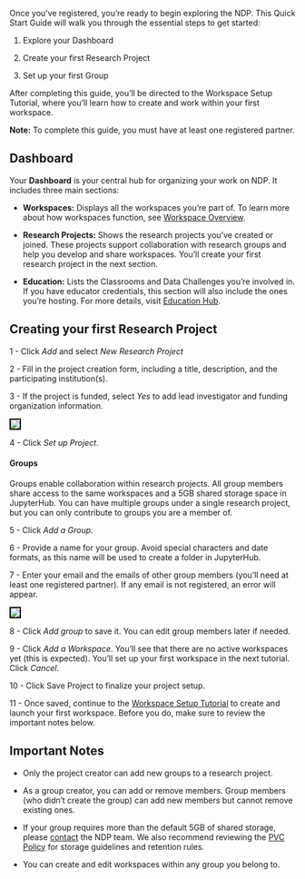Once you’ve registered, you’re ready to begin exploring the NDP. This Quick Start Guide will walk you through the essential steps to get started:

1. Explore your Dashboard

2. Create your first Research Project

3. Set up your first Group

After completing this guide, you’ll be directed to the Workspace Setup Tutorial, where you’ll learn how to create and work within your first workspace.

**Note:** To complete this guide, you must have at least one registered partner.

## Dashboard

Your **Dashboard** is your central hub for organizing your work on NDP. It includes three main sections:

- **Workspaces:** Displays all the workspaces you’re part of. To learn more about how workspaces function, see [Workspace Overview](../workspace/overview.md).

- **Research Projects:** Shows the research projects you’ve created or joined. These projects support collaboration with research groups and help you develop and share workspaces. You’ll create your first research project in the next section.

- **Education:** Lists the Classrooms and Data Challenges you’re involved in. If you have educator credentials, this section will also include the ones you’re hosting. For more details, visit [Education Hub](../education-hub/index.md).

## Creating your first Research Project

1 - Click *Add* and select *New Research Project*

2 - Fill in the project creation form, including a title, description, and the participating institution(s).

3 - If the project is funded, select *Yes* to add lead investigator and funding organization information.

<img src="../pics/project-form.png" style="border: 2px solid black;">

4 - Click *Set up Project*.

#### Groups

Groups enable collaboration within research projects. All group members share access to the same workspaces and a 5GB shared storage space in JupyterHub. You can have multiple groups under a single research project, but you can only contribute to groups you are a member of.

5 - Click *Add a Group*.

6 - Provide a name for your group. Avoid special characters and date formats, as this name will be used to create a folder in JupyterHub.

7 - Enter your email and the emails of other group members (you’ll need at least one registered partner). If any email is not registered, an error will appear.

<img src="../pics/first-group.png" style="border: 2px solid black;">

8 - Click *Add group* to save it. You can edit group members later if needed.

9 - Click *Add a Workspace*. You’ll see that there are no active workspaces yet (this is expected). You’ll set up your first workspace in the next tutorial. Click *Cancel*.

10 - Click Save Project to finalize your project setup.

11 - Once saved, continue to the [Workspace Setup Tutorial](../workspace/set-up.md) to create and launch your first workspace. Before you do, make sure to review the important notes below.

## Important Notes

- Only the project creator can add new groups to a research project.

- As a group creator, you can add or remove members. Group members (who didn’t create the group) can add new members but cannot remove existing ones.

- If your group requires more than the default 5GB of shared storage, please [contact](../contact/contact.md) the NDP team. We also recommend reviewing the [PVC Policy](../policies/pvc-policy.md) for storage guidelines and retention rules.

- You can create and edit workspaces within any group you belong to.



